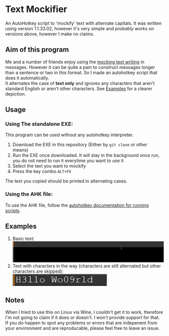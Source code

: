 # Text Mockifier  
An AutoHotkey script to 'mockify' text with alternate capitals. It was written using version 1.1.33.02, however it's very simple and *probably* works on versions above, however I make no claims.
## Aim of this program  
Me and a number of friends enjoy using the [mocking text writing](https://knowyourmeme.com/memes/mocking-spongebob) in messages. However it can be quite a pain to construct messages longer than a sentence or two in this format. So I made an autohotkey script that does it automatically.  
It alternates the case of **text only** and ignores any characters that aren't standard English or aren't other characters. See [Examples](#examples) for a clearer depiction.  
## Usage  
### Using The standalone EXE:  
This program can be used without any autohotkey interpreter.  
1. Download the EXE in this repository (Either by `git clone` or other means)  
2. Run the EXE once downloaded. It will stay in the background once run, you do not need to run it everytime you want to use it  
3. Select the text you want to mockify  
4. Press the key combo `ALT+F9`  
  
The text you copied should be printed in alternating cases.  
### Using the AHK file:  
To use the AHK file, follow the [autohotkey documentation for running scripts](https://www.autohotkey.com/docs/v1/Program.htm#run).   
## Examples  
1. Basic text:  
![Basic text gif](docs_content/plain_text.gif)  
2. Text with characters in the way (characters are still alternated but other characters are skipped):  
![Interrupted text gif](docs_content/interrupted_text.gif)  
## Notes  
When I tried to use this on Linux via Wine, I couldn't get it to work, therefore I'm not going to claim if it does or doesn't. I won't provide support for that.  
If you do happen to spot any problems or errors that are indepenent from your environment and are reproducable, please feel free to leave an issue.
